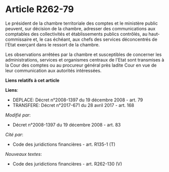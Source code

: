 # Article R262-79

Le président de la chambre territoriale des comptes et le ministère public peuvent, sur décision de la chambre, adresser des
communications aux comptables des collectivités et établissements publics contrôlés, au haut-commissaire et, le cas échéant,
aux chefs des services déconcentrés de l'Etat exerçant dans le ressort de la chambre.

Les observations arrêtées par la chambre et susceptibles de concerner les administrations, services et organismes centraux de
l'Etat sont transmises à la Cour des comptes ou au procureur général près ladite Cour en vue de leur communication aux
autorités intéressées.

**Liens relatifs à cet article**

**Liens**:

  - DEPLACE: Décret n°2008-1397 du 19 décembre 2008 - art. 79
  - TRANSFERE: Décret n°2017-671 du 28 avril 2017 - art. 168

_Modifié par_:

  - Décret n°2008-1397 du 19 décembre 2008 - art. 83

_Cité par_:

  - Code des juridictions financières - art. R135-1 (T)

_Nouveaux textes_:

  - Code des juridictions financières - art. R262-130 (V)
